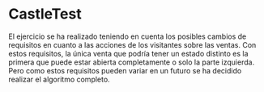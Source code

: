 # CastleTest

El ejercicio se ha realizado teniendo en cuenta los posibles cambios de requisitos en cuanto a las acciones de los
 visitantes sobre las ventas. Con estos requisitos, la única venta que podría tener un estado distinto es la primera que
  puede estar abierta completamente o solo la parte izquierda. Pero como estos requisitos pueden variar en un futuro se ha
   decidido realizar el algoritmo completo.
